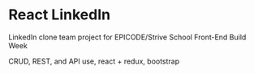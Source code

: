 # React LinkedIn

LinkedIn clone team project for EPICODE/Strive School Front-End Build Week

CRUD, REST, and API use, react + redux, bootstrap
